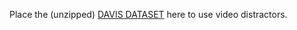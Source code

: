 Place the (unzipped) [DAVIS DATASET](https://data.vision.ee.ethz.ch/csergi/share/davis/DAVIS-2017-trainval-480p.zip) here to use video distractors.